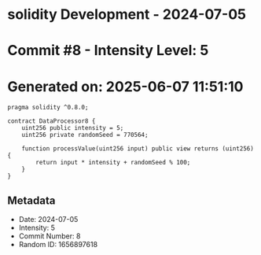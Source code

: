 ﻿# solidity Development - 2024-07-05
# Commit #8 - Intensity Level: 5
# Generated on: 2025-06-07 11:51:10
```solidity
pragma solidity ^0.8.0;

contract DataProcessor8 {
    uint256 public intensity = 5;
    uint256 private randomSeed = 770564;

    function processValue(uint256 input) public view returns (uint256) {
        return input * intensity + randomSeed % 100;
    }
}
```
## Metadata
- Date: 2024-07-05
- Intensity: 5
- Commit Number: 8
- Random ID: 1656897618
